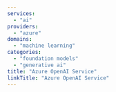 ```yaml
---
services:
  - "ai"
providers:
  - "azure"
domains:
  - "machine learning"
categories:
  - "foundation models"
  - "generative ai"
title: "Azure OpenAI Service"
linkTitle: "Azure OpenAI Service"
---
```

